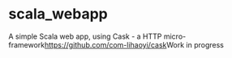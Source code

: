 # scala_webapp

A simple Scala web app, using Cask - a HTTP micro-framework<space><space>https://github.com/com-lihaoyi/cask<space><space>Work in progress
